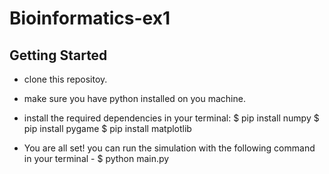 # Bioinformatics-ex1

## Getting Started
- clone this repositoy.
- make sure you have python installed on you machine.
- install the required dependencies in your terminal:
$ pip install numpy
$ pip install pygame
$ pip install matplotlib

- You are all set! you can run the simulation with the following command in your terminal - 
$ python main.py
